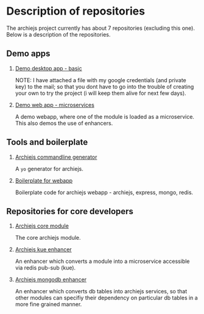 # Description of repositories

The archiejs project currently has about 7 repositories (excluding this one). Below is a description of the repositories.

## Demo apps

1.  [Demo desktop app - basic](https://github.com/archiejs/demo-basicapp-googlecloudvision-reciept-scanner)
    
    NOTE: I have attached a file with my google credentials (and private key) to the mail; so that you dont have to go into the trouble of creating your own to try the project (i will keep them alive for next few days).

2. [Demo web app - microservices](https://github.com/archiejs/demo-webapp-mongo-redis-ticket_booking)
    
    A demo webapp, where one of the module is loaded as a microservice. This also demos the use of enhancers.


## Tools and boilerplate

1. [Archiejs commandline generator](https://github.com/archiejs/generator-archiejs)

   A `yo` generator for archiejs.
   
2. [Boilerplate for webapp](https://github.com/archiejs/boiler-archiejs-express-mongo-redis)

   Boilerplate code for archiejs webapp - archiejs, express, mongo, redis.


## Repositories for core developers

1. [Archiejs core module](https://github.com/archiejs/archiejs)

   The core archiejs module.

2. [Archiejs kue enhancer](https://github.com/archiejs/archiejs-kue-enhancer)

   An enhancer which converts a module into a microservice accessible via redis pub-sub (kue).

3. [Archiejs mongodb enhancer](https://github.com/archiejs/archiejs-mongo-enhancer)

   An enhancer which converts db tables into archiejs services, so that other modules can
   specifiy their dependency on particular db tables in a more fine grained manner.

